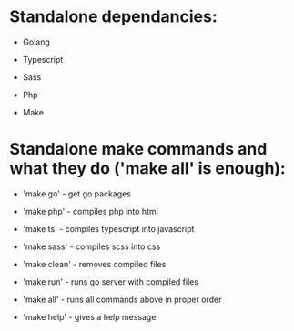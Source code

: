 <!-- <3 -->

# Standalone dependancies:

* Golang

* Typescript

* Sass

* Php

* Make

# Standalone make commands and what they do ('make all' is enough):

* 'make go'    - get go packages

* 'make php'   - compiles php into html

* 'make ts'    - compiles typescript into javascript

* 'make sass'  - compiles scss into css

* 'make clean' - removes compiled files

* 'make run'   - runs go server with compiled files

* 'make all'   - runs all commands above in proper order

* 'make help'  - gives a help message

<!-- :)) -->
